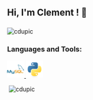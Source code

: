 ## Hi, I'm Clement ! 👋

 <h3 align="center"></h3>

<p align="left"> <img src="https://komarev.com/ghpvc/?username=cdupic&label=Profile%20views&color=0e75b6&style=flat" alt="cdupic" /> </p>

<p align="left">
</p>

<h3 align="left">Languages and Tools:</h3>
<p align="left"> <a href="https://www.mysql.com/" target="_blank" rel="noreferrer"> <img src="https://raw.githubusercontent.com/devicons/devicon/master/icons/mysql/mysql-original-wordmark.svg" alt="mysql" width="40" height="40"/> </a> <a href="https://www.python.org" target="_blank" rel="noreferrer"> <img src="https://raw.githubusercontent.com/devicons/devicon/master/icons/python/python-original.svg" alt="python" width="40" height="40"/> </a> </p>

<p>&nbsp;<img align="center" src="https://github-readme-stats.vercel.app/api?username=cdupic&show_icons=true&locale=en" alt="cdupic" /></p>
